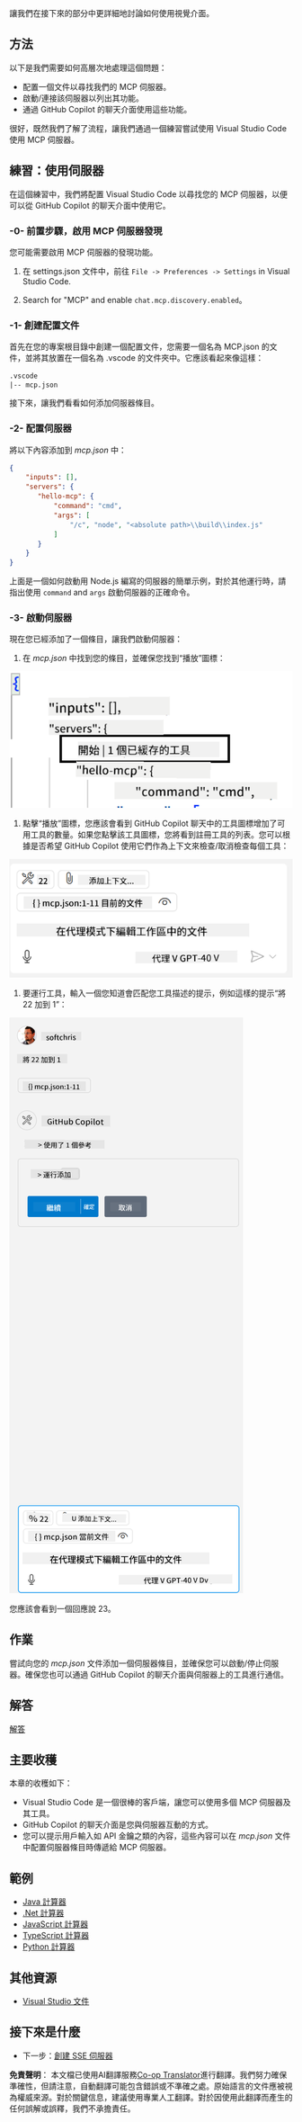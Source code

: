 <!--
CO_OP_TRANSLATOR_METADATA:
{
  "original_hash": "c37fabfbc0dcbc9a4afb6d17e7d3be9f",
  "translation_date": "2025-05-17T11:03:09+00:00",
  "source_file": "03-GettingStarted/04-vscode/README.md",
  "language_code": "tw"
}
-->
讓我們在接下來的部分中更詳細地討論如何使用視覺介面。

## 方法

以下是我們需要如何高層次地處理這個問題：

- 配置一個文件以尋找我們的 MCP 伺服器。
- 啟動/連接該伺服器以列出其功能。
- 通過 GitHub Copilot 的聊天介面使用這些功能。

很好，既然我們了解了流程，讓我們通過一個練習嘗試使用 Visual Studio Code 使用 MCP 伺服器。

## 練習：使用伺服器

在這個練習中，我們將配置 Visual Studio Code 以尋找您的 MCP 伺服器，以便可以從 GitHub Copilot 的聊天介面中使用它。

### -0- 前置步驟，啟用 MCP 伺服器發現

您可能需要啟用 MCP 伺服器的發現功能。

1. 在 settings.json 文件中，前往 `File -> Preferences -> Settings` in Visual Studio Code.

1. Search for "MCP" and enable `chat.mcp.discovery.enabled`。

### -1- 創建配置文件

首先在您的專案根目錄中創建一個配置文件，您需要一個名為 MCP.json 的文件，並將其放置在一個名為 .vscode 的文件夾中。它應該看起來像這樣：

```text
.vscode
|-- mcp.json
```

接下來，讓我們看看如何添加伺服器條目。

### -2- 配置伺服器

將以下內容添加到 *mcp.json* 中：

```json
{
    "inputs": [],
    "servers": {
       "hello-mcp": {
           "command": "cmd",
           "args": [
               "/c", "node", "<absolute path>\\build\\index.js"
           ]
       }
    }
}
```

上面是一個如何啟動用 Node.js 編寫的伺服器的簡單示例，對於其他運行時，請指出使用 `command` and `args` 啟動伺服器的正確命令。

### -3- 啟動伺服器

現在您已經添加了一個條目，讓我們啟動伺服器：

1. 在 *mcp.json* 中找到您的條目，並確保您找到“播放”圖標：

  ![在 Visual Studio Code 中啟動伺服器](../../../../translated_images/vscode-start-server.c7f1132263a8ce789fa7f436eb3df7e36199ebf863f1a8205bfc4483c9e40924.tw.png)  

1. 點擊“播放”圖標，您應該會看到 GitHub Copilot 聊天中的工具圖標增加了可用工具的數量。如果您點擊該工具圖標，您將看到註冊工具的列表。您可以根據是否希望 GitHub Copilot 使用它們作為上下文來檢查/取消檢查每個工具：

  ![在 Visual Studio Code 中啟動伺服器](../../../../translated_images/vscode-tool.ce37be05a56b9af258f882c161dbf35e23ac885b08ee5f5ee643097653b135b8.tw.png)

1. 要運行工具，輸入一個您知道會匹配您工具描述的提示，例如這樣的提示“將 22 加到 1”：

  ![從 GitHub Copilot 運行工具](../../../../translated_images/vscode-agent.7f56a5ce3cef334adfe737514a7e8ac9384fa4161dd4df14bd3ddc9cd1a154f4.tw.png)

  您應該會看到一個回應說 23。

## 作業

嘗試向您的 *mcp.json* 文件添加一個伺服器條目，並確保您可以啟動/停止伺服器。確保您也可以通過 GitHub Copilot 的聊天介面與伺服器上的工具進行通信。

## 解答

[解答](./solution/README.md)

## 主要收穫

本章的收穫如下：

- Visual Studio Code 是一個很棒的客戶端，讓您可以使用多個 MCP 伺服器及其工具。
- GitHub Copilot 的聊天介面是您與伺服器互動的方式。
- 您可以提示用戶輸入如 API 金鑰之類的內容，這些內容可以在 *mcp.json* 文件中配置伺服器條目時傳遞給 MCP 伺服器。

## 範例

- [Java 計算器](../samples/java/calculator/README.md)
- [.Net 計算器](../../../../03-GettingStarted/samples/csharp)
- [JavaScript 計算器](../samples/javascript/README.md)
- [TypeScript 計算器](../samples/typescript/README.md)
- [Python 計算器](../../../../03-GettingStarted/samples/python) 

## 其他資源

- [Visual Studio 文件](https://code.visualstudio.com/docs/copilot/chat/mcp-servers)

## 接下來是什麼

- 下一步：[創建 SSE 伺服器](/03-GettingStarted/05-sse-server/README.md)

**免責聲明**：
本文檔已使用AI翻譯服務[Co-op Translator](https://github.com/Azure/co-op-translator)進行翻譯。我們努力確保準確性，但請注意，自動翻譯可能包含錯誤或不準確之處。原始語言的文件應被視為權威來源。對於關鍵信息，建議使用專業人工翻譯。對於因使用此翻譯而產生的任何誤解或誤釋，我們不承擔責任。